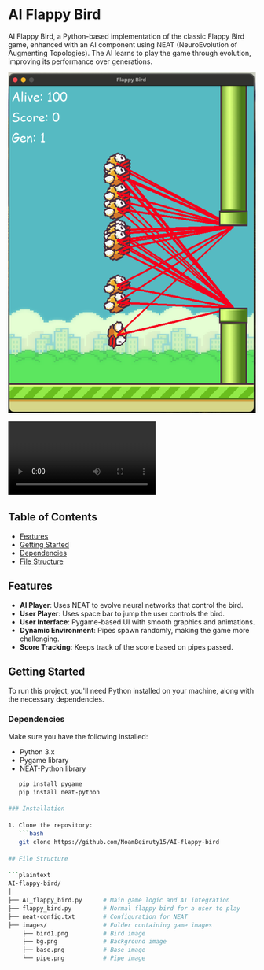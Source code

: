 # AI Flappy Bird

AI Flappy Bird, a Python-based implementation of the classic Flappy Bird game, enhanced with an AI component using NEAT (NeuroEvolution of Augmenting Topologies). The AI learns to play the game through evolution, improving its performance over generations.

![Example of the A.I birds in action](images/Birds_In_Action.png)

![Video example of the A.I birds in action](videos/Birds_In_Action.mov)

## Table of Contents

- [Features](#features)
- [Getting Started](#getting-started)
- [Dependencies](#dependencies)
- [File Structure](#file-structure)

## Features

- **AI Player**: Uses NEAT to evolve neural networks that control the bird.
- **User Player**: Uses space bar to jump the user controls the bird.
- **User Interface**: Pygame-based UI with smooth graphics and animations.
- **Dynamic Environment**: Pipes spawn randomly, making the game more challenging.
- **Score Tracking**: Keeps track of the score based on pipes passed.

## Getting Started

To run this project, you'll need Python installed on your machine, along with the necessary dependencies.

### Dependencies

Make sure you have the following installed:

- Python 3.x
- Pygame library
- NEAT-Python library

```bash
   pip install pygame
   pip install neat-python 

### Installation

1. Clone the repository:
   ```bash
   git clone https://github.com/NoamBeiruty15/AI-flappy-bird

## File Structure

```plaintext
AI-flappy-bird/
│
├── AI_flappy_bird.py      # Main game logic and AI integration
├── flappy_bird.py         # Normal flappy bird for a user to play
├── neat-config.txt        # Configuration for NEAT
├── images/                # Folder containing game images
    ├── bird1.png          # Bird image
    ├── bg.png             # Background image
    ├── base.png           # Base image
    └── pipe.png           # Pipe image
